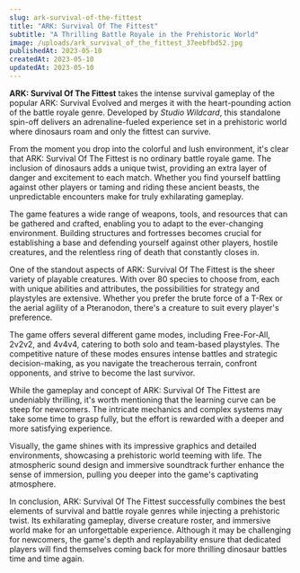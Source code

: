 ```yaml
---
slug: ark-survival-of-the-fittest
title: "ARK: Survival Of The Fittest"
subtitle: "A Thrilling Battle Royale in the Prehistoric World"
image: /uploads/ark_survival_of_the_fittest_37eebfbd52.jpg
publishedAt: 2023-05-10
createdAt: 2023-05-10
updatedAt: 2023-05-10
---
```


__ARK: Survival Of The Fittest__ takes the intense survival gameplay of the popular ARK: Survival Evolved and merges it with the heart-pounding action of the battle royale genre. Developed by _Studio Wildcard_, this standalone spin-off delivers an adrenaline-fueled experience set in a prehistoric world where dinosaurs roam and only the fittest can survive.

From the moment you drop into the colorful and lush environment, it's clear that ARK: Survival Of The Fittest is no ordinary battle royale game. The inclusion of dinosaurs adds a unique twist, providing an extra layer of danger and excitement to each match. Whether you find yourself battling against other players or taming and riding these ancient beasts, the unpredictable encounters make for truly exhilarating gameplay.

The game features a wide range of weapons, tools, and resources that can be gathered and crafted, enabling you to adapt to the ever-changing environment. Building structures and fortresses becomes crucial for establishing a base and defending yourself against other players, hostile creatures, and the relentless ring of death that constantly closes in.

One of the standout aspects of ARK: Survival Of The Fittest is the sheer variety of playable creatures. With over 80 species to choose from, each with unique abilities and attributes, the possibilities for strategy and playstyles are extensive. Whether you prefer the brute force of a T-Rex or the aerial agility of a Pteranodon, there's a creature to suit every player's preference.

The game offers several different game modes, including Free-For-All, 2v2v2, and 4v4v4, catering to both solo and team-based playstyles. The competitive nature of these modes ensures intense battles and strategic decision-making, as you navigate the treacherous terrain, confront opponents, and strive to become the last survivor.

While the gameplay and concept of ARK: Survival Of The Fittest are undeniably thrilling, it's worth mentioning that the learning curve can be steep for newcomers. The intricate mechanics and complex systems may take some time to grasp fully, but the effort is rewarded with a deeper and more satisfying experience.

Visually, the game shines with its impressive graphics and detailed environments, showcasing a prehistoric world teeming with life. The atmospheric sound design and immersive soundtrack further enhance the sense of immersion, pulling you deeper into the game's captivating atmosphere.

In conclusion, ARK: Survival Of The Fittest successfully combines the best elements of survival and battle royale genres while injecting a prehistoric twist. Its exhilarating gameplay, diverse creature roster, and immersive world make for an unforgettable experience. Although it may be challenging for newcomers, the game's depth and replayability ensure that dedicated players will find themselves coming back for more thrilling dinosaur battles time and time again.
